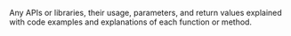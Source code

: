 Any APIs or libraries, their usage, parameters, and return values explained with code examples and explanations of each function or method.
